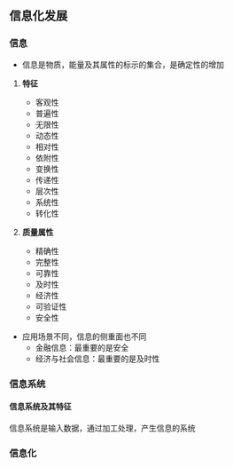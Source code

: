 ## 信息化发展

### 信息

- 信息是物质，能量及其属性的标示的集合，是确定性的增加

1. **特征**

   - 客观性
   - 普遍性
   - 无限性
   - 动态性
   - 相对性
   - 依附性
   - 变换性
   - 传递性
   - 层次性
   - 系统性
   - 转化性

2. **质量属性**

   - 精确性
   - 完整性
   - 可靠性
   - 及时性
   - 经济性
   - 可验证性
   - 安全性

- 应用场景不同，信息的侧重面也不同
  - 金融信息：最重要的是安全
  - 经济与社会信息：最重要的是及时性

### 信息系统

#### 信息系统及其特征

信息系统是输入数据，通过加工处理，产生信息的系统

### 信息化
